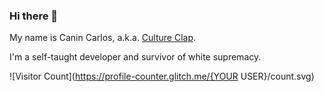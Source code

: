 ### Hi there 👋

My name is Canin Carlos, a.k.a. [Culture Clap](https://www.cultureclap.com).

I'm a self-taught developer and survivor of white supremacy.

![Visitor Count](https://profile-counter.glitch.me/{YOUR USER}/count.svg)
<!--
**cultureclap/cultureclap** is a ✨ _special_ ✨ repository because its `README.md` (this file) appears on your GitHub profile.

Here are some ideas to get you started:

- 🔭 I’m currently working on ...
- 🌱 I’m currently learning ...
- 👯 I’m looking to collaborate on ...
- 🤔 I’m looking for help with ...
- 💬 Ask me about ...
- 📫 How to reach me: ...
- 😄 Pronouns: ...
- ⚡ Fun fact: ...
-->
